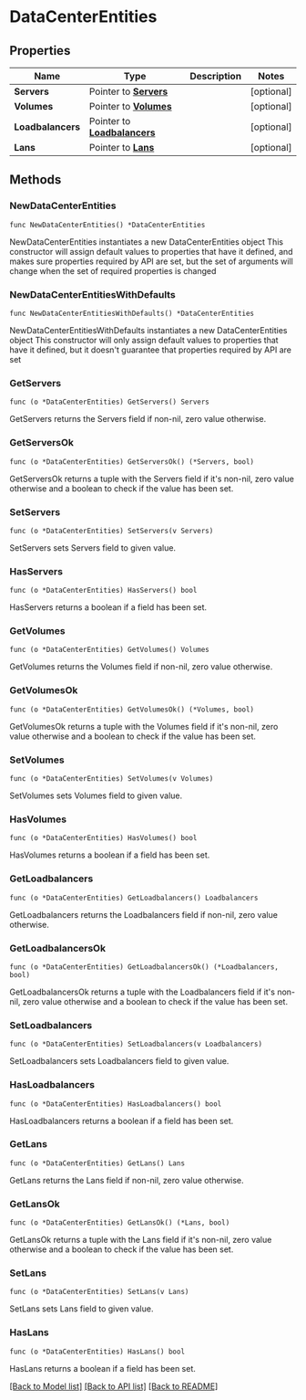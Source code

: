 # DataCenterEntities

## Properties

Name | Type | Description | Notes
------------ | ------------- | ------------- | -------------
**Servers** | Pointer to [**Servers**](Servers.md) |  | [optional] 
**Volumes** | Pointer to [**Volumes**](Volumes.md) |  | [optional] 
**Loadbalancers** | Pointer to [**Loadbalancers**](Loadbalancers.md) |  | [optional] 
**Lans** | Pointer to [**Lans**](Lans.md) |  | [optional] 

## Methods

### NewDataCenterEntities

`func NewDataCenterEntities() *DataCenterEntities`

NewDataCenterEntities instantiates a new DataCenterEntities object
This constructor will assign default values to properties that have it defined,
and makes sure properties required by API are set, but the set of arguments
will change when the set of required properties is changed

### NewDataCenterEntitiesWithDefaults

`func NewDataCenterEntitiesWithDefaults() *DataCenterEntities`

NewDataCenterEntitiesWithDefaults instantiates a new DataCenterEntities object
This constructor will only assign default values to properties that have it defined,
but it doesn't guarantee that properties required by API are set

### GetServers

`func (o *DataCenterEntities) GetServers() Servers`

GetServers returns the Servers field if non-nil, zero value otherwise.

### GetServersOk

`func (o *DataCenterEntities) GetServersOk() (*Servers, bool)`

GetServersOk returns a tuple with the Servers field if it's non-nil, zero value otherwise
and a boolean to check if the value has been set.

### SetServers

`func (o *DataCenterEntities) SetServers(v Servers)`

SetServers sets Servers field to given value.

### HasServers

`func (o *DataCenterEntities) HasServers() bool`

HasServers returns a boolean if a field has been set.

### GetVolumes

`func (o *DataCenterEntities) GetVolumes() Volumes`

GetVolumes returns the Volumes field if non-nil, zero value otherwise.

### GetVolumesOk

`func (o *DataCenterEntities) GetVolumesOk() (*Volumes, bool)`

GetVolumesOk returns a tuple with the Volumes field if it's non-nil, zero value otherwise
and a boolean to check if the value has been set.

### SetVolumes

`func (o *DataCenterEntities) SetVolumes(v Volumes)`

SetVolumes sets Volumes field to given value.

### HasVolumes

`func (o *DataCenterEntities) HasVolumes() bool`

HasVolumes returns a boolean if a field has been set.

### GetLoadbalancers

`func (o *DataCenterEntities) GetLoadbalancers() Loadbalancers`

GetLoadbalancers returns the Loadbalancers field if non-nil, zero value otherwise.

### GetLoadbalancersOk

`func (o *DataCenterEntities) GetLoadbalancersOk() (*Loadbalancers, bool)`

GetLoadbalancersOk returns a tuple with the Loadbalancers field if it's non-nil, zero value otherwise
and a boolean to check if the value has been set.

### SetLoadbalancers

`func (o *DataCenterEntities) SetLoadbalancers(v Loadbalancers)`

SetLoadbalancers sets Loadbalancers field to given value.

### HasLoadbalancers

`func (o *DataCenterEntities) HasLoadbalancers() bool`

HasLoadbalancers returns a boolean if a field has been set.

### GetLans

`func (o *DataCenterEntities) GetLans() Lans`

GetLans returns the Lans field if non-nil, zero value otherwise.

### GetLansOk

`func (o *DataCenterEntities) GetLansOk() (*Lans, bool)`

GetLansOk returns a tuple with the Lans field if it's non-nil, zero value otherwise
and a boolean to check if the value has been set.

### SetLans

`func (o *DataCenterEntities) SetLans(v Lans)`

SetLans sets Lans field to given value.

### HasLans

`func (o *DataCenterEntities) HasLans() bool`

HasLans returns a boolean if a field has been set.


[[Back to Model list]](../README.md#documentation-for-models) [[Back to API list]](../README.md#documentation-for-api-endpoints) [[Back to README]](../README.md)


